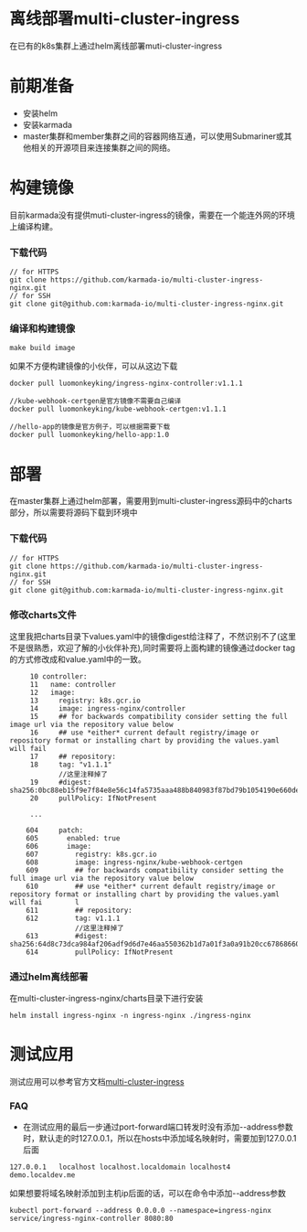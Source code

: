# 离线部署multi-cluster-ingress
在已有的k8s集群上通过helm离线部署muti-cluster-ingress
# 前期准备
- 安装helm
- 安装karmada
- master集群和member集群之间的容器网络互通，可以使用Submariner或其他相关的开源项目来连接集群之间的网络。

# 构建镜像
目前karmada没有提供muti-cluster-ingress的镜像，需要在一个能连外网的环境上编译构建。
### 下载代码

```
// for HTTPS
git clone https://github.com/karmada-io/multi-cluster-ingress-nginx.git
// for SSH
git clone git@github.com:karmada-io/multi-cluster-ingress-nginx.git
```
### 编译和构建镜像

```
make build image
```
如果不方便构建镜像的小伙伴，可以从这边下载

```
docker pull luomonkeyking/ingress-nginx-controller:v1.1.1

//kube-webhook-certgen是官方镜像不需要自己编译
docker pull luomonkeyking/kube-webhook-certgen:v1.1.1

//hello-app的镜像是官方例子，可以根据需要下载
docker pull luomonkeyking/hello-app:1.0
```

# 部署
在master集群上通过helm部署，需要用到multi-cluster-ingress源码中的charts部分，所以需要将源码下载到环境中
### 下载代码

```
// for HTTPS
git clone https://github.com/karmada-io/multi-cluster-ingress-nginx.git
// for SSH
git clone git@github.com:karmada-io/multi-cluster-ingress-nginx.git
```
### 修改charts文件
这里我把charts目录下values.yaml中的镜像digest给注释了，不然识别不了(这里不是很熟悉，欢迎了解的小伙伴补充),同时需要将上面构建的镜像通过docker tag的方式修改成和value.yaml中的一致。

```
     10 controller:
     11   name: controller
     12   image:
     13     registry: k8s.gcr.io
     14     image: ingress-nginx/controller
     15     ## for backwards compatibility consider setting the full image url via the repository value below
     16     ## use *either* current default registry/image or repository format or installing chart by providing the values.yaml will fail
     17     ## repository:
     18     tag: "v1.1.1"
            //这里注释掉了
     19     #digest: sha256:0bc88eb15f9e7f84e8e56c14fa5735aaa488b840983f87bd79b1054190e660de
     20     pullPolicy: IfNotPresent
     
     ...
     
    604     patch:
    605       enabled: true
    606       image:
    607         registry: k8s.gcr.io
    608         image: ingress-nginx/kube-webhook-certgen
    609         ## for backwards compatibility consider setting the full image url via the repository value below
    610         ## use *either* current default registry/image or repository format or installing chart by providing the values.yaml will fai        l
    611         ## repository:
    612         tag: v1.1.1
                //这里注释掉了
    613         #digest: sha256:64d8c73dca984af206adf9d6d7e46aa550362b1d7a01f3a0a91b20cc67868660
    614         pullPolicy: IfNotPresent
```

### 通过helm离线部署
在multi-cluster-ingress-nginx/charts目录下进行安装

```
helm install ingress-nginx -n ingress-nginx ./ingress-nginx
```

# 测试应用
测试应用可以参考官方文档[multi-cluster-ingress](https://github.com/karmada-io/karmada/blob/master/docs/multi-cluster-ingress.md)

### FAQ
- 在测试应用的最后一步通过port-forward端口转发时没有添加--address参数时，默认走的时127.0.0.1，所以在hosts中添加域名映射时，需要加到127.0.0.1后面
```
127.0.0.1   localhost localhost.localdomain localhost4 demo.localdev.me
```
如果想要将域名映射添加到主机ip后面的话，可以在命令中添加--address参数

```
kubectl port-forward --address 0.0.0.0 --namespace=ingress-nginx service/ingress-nginx-controller 8080:80
```


